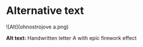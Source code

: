 # Alternative text

![Alt](ohnostrojove a.png)

**Alt text:** Handwritten letter A with epic firework effect

